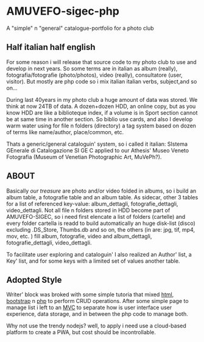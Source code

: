 # AMUVEFO-sigec-php

A "simple" n "general" catalogue-portfolio for a photo club

## Half italian half english

For some reason i will release that source code to
my photo club to use and develop in next years.
So some terms are in italian as album (really),
fotografia/fotografie (photo/photos), video
(really), consultatore (user, visitor).
But mostly are php code so i mix italian italian
verbs, subject,and so on...

During last 40years in my photo club a huge amount
of data was stored. We think at now 24TB of data.
A dozen+dozen HDD, an online copy, but as you know
HDD are like a biblioteque index, if a volume is in
Sport section cannot be at same time in another section.
So biblio use cards, and also I develop warm water
using for file n folders (directory) a tag system
based on dozen of terms like name/author, place/common,
etc.

Thats a generic/general cataloguin' system,
so i called it italian: SIstema GEnerale di Catalogazione
SI GE C applied to our Athesis' Museo Veneto Fotografia
(Museum of Venetian Photographic Art, MuVePh?).

## ABOUT

Basically _our treasure_ are photo and/or video folded in
albums, so i build an album table, a fotografie table
and an album table.
As sidecar, other 3 tables for a list of referenced
key-value: album_dettagli, fotografie_dettagli,
video_dettagli. Not all file n folders stored in HDD
become part of AMUVEFO-SIGEC, so i need first elencate
a list of folders (cartelle) and every folder cartella is readd
to build automatically an huge disk-list (disco)
excluding .DS_Store, Thumbs.db and so on, the others (in are: jpg,
tif, mp4, mov, etc. ) fill album, fotografie, video and
album_dettagli, fotografie_dettagli, video_dettagli.

To facilitate user exploring and cataloguin' I also
realized an Author' list, a Key' list, and for some
keys with a limited set of values another table.

## Adopted Style

Writer' block was broked with some simple tutoria that
mixed [html](https://en.wikipedia.org/wiki/HTML), [bootstrap](https://getbootstrap.com) n [php](https://www.php.net) to perform CRUD operations.
After some simple page to manage list i left to an [MVC](https://en.wikipedia.org/wiki/Model–view–controller) to separate how is user interface user experience, data storage, and in between the php code to manage both.

Why not use the trendy nodejs? well, to apply i need use a
cloud-based platform to create a PWA, but cost should be incontrollable.
